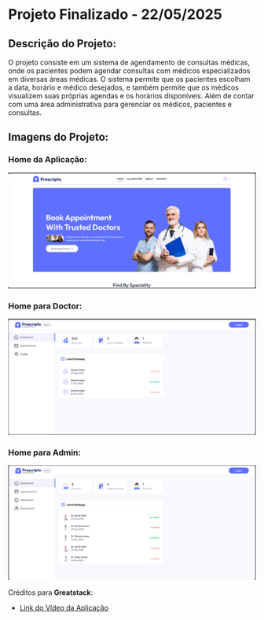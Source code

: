# Projeto Finalizado - 22/05/2025

## Descrição do Projeto:

O projeto consiste em um sistema de agendamento de consultas médicas, onde os pacientes podem agendar consultas com médicos especializados em diversas áreas médicas. O sistema permite que os pacientes escolham a data, horário e médico desejados, e também permite que os médicos visualizem suas próprias agendas e os horários disponíveis. Além de contar com uma área administrativa para gerenciar os médicos, pacientes e consultas.

## Imagens do Projeto:

### Home da Aplicação:

![Home da Aplicação](frontend/public/Home_App.png)

### Home para Doctor:

![Home da Aplicação](frontend/public/Home_Doctor.png)

### Home para Admin:

![Home da Aplicação](frontend/public/Home_Admin.png)

Créditos para **Greatstack**:

- [Link do Vídeo da Aplicação](https://www.youtube.com/watch?v=eRTTlS0zaW8)
